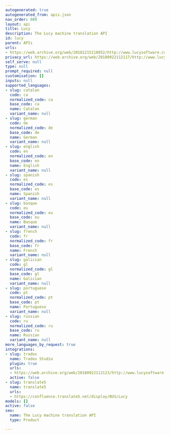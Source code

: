 ```yaml
---
autogenerated: true
autogenerated_from: apis.json
nav_order: 989
layout: api
title: Lucy
description: The Lucy machine translation API
id: lucy
parent: APIs
urls:
- https://web.archive.org/web/20181215110852/http://www.lucysoftware.com/english/machine-translation/
privacy_url: https://web.archive.org/web/20180922112117/http://www.lucysoftware.com/english/machine-translation/data-security/lucy-lt-data-security.html
self_serve: null
type: null
prompt_required: null
customisation: []
inputs: null
supported_languages:
- slug: catalan
  code: ca
  normalized_code: ca
  base_code: ca
  name: Catalan
  variant_name: null
- slug: german
  code: de
  normalized_code: de
  base_code: de
  name: German
  variant_name: null
- slug: english
  code: en
  normalized_code: en
  base_code: en
  name: English
  variant_name: null
- slug: spanish
  code: es
  normalized_code: es
  base_code: es
  name: Spanish
  variant_name: null
- slug: basque
  code: eu
  normalized_code: eu
  base_code: eu
  name: Basque
  variant_name: null
- slug: french
  code: fr
  normalized_code: fr
  base_code: fr
  name: French
  variant_name: null
- slug: galician
  code: gl
  normalized_code: gl
  base_code: gl
  name: Galician
  variant_name: null
- slug: portuguese
  code: pt
  normalized_code: pt
  base_code: pt
  name: Portuguese
  variant_name: null
- slug: russian
  code: ru
  normalized_code: ru
  base_code: ru
  name: Russian
  variant_name: null
more_languages_by_request: true
integrations:
- slug: trados
  name: Trados Studio
  plugin: true
  urls:
  - https://web.archive.org/web/20180922112123/http://www.lucysoftware.com/english/machine-translation/integration-capabilities/lucy-lt-integration-capabilities.html
  active: false
- slug: translate5
  name: translate5
  urls:
  - https://confluence.translate5.net/display/BUS/Lucy
models: []
active: false
seo:
  name: The Lucy machine translation API
  type: Product

---
```



